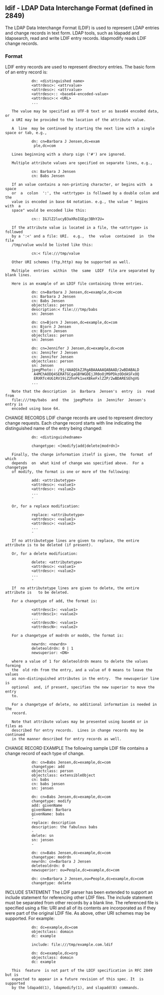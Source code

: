 ## ldif - LDAP Data Interchange Format (defined in 2849)
The  LDAP  Data  Interchange  Format  (LDIF)  is used to represent LDAP  entries and change records in text form. 
LDAP tools, such as ldapadd and  ldapsearch, read  and write LDIF entry records. ldapmodify reads LDIF change records.

### Format
LDIF  entry records are used to represent directory entries.  The basic form of an entry record is:
```
            dn: <distinguished name>
            <attrdesc>: <attrvalue>
            <attrdesc>: <attrvalue>
            <attrdesc>:: <base64-encoded-value>
            <attrdesc>:< <URL>
            ...
```

       The value may be specified as UTF-8 text or as base64 encoded data,  or
       a URI may be provided to the location of the attribute value.

       A  line  may be continued by starting the next line with a single space or tab, e.g.,
```
            dn: cn=Barbara J Jensen,dc=exam
             ple,dc=com
```
       Lines beginning with a sharp sign ('#') are ignored.

       Multiple attribute values are specified on separate lines, e.g.,
```
            cn: Barbara J Jensen
            cn: Babs Jensen
```
       If an value contains a non-printing character, or begins with  a  space
       or  a  colon  ':', the <attrtype> is followed by a double colon and the
       value is encoded in base 64 notation. e.g., the value " begins  with  a
       space" would be encoded like this:
```
            cn:: IGJlZ2lucyB3aXRoIGEgc3BhY2U=
```
       If the attribute value is located in a file, the <attrtype> is followed
       by a ':<' and a file: URI.  e.g.,  the  value  contained  in  the  file
       /tmp/value would be listed like this:
```
            cn:< file:///tmp/value
```            
       Other URI schemes (ftp,http) may be supported as well.

       Multiple  entries  within  the  same  LDIF  file are separated by blank lines.

       Here is an example of an LDIF file containing three entries.
```
            dn: cn=Barbara J Jensen,dc=example,dc=com
            cn: Barbara J Jensen
            cn: Babs Jensen
            objectclass: person
            description:< file:///tmp/babs
            sn: Jensen

            dn: cn=Bjorn J Jensen,dc=example,dc=com
            cn: Bjorn J Jensen
            cn: Bjorn Jensen
            objectclass: person
            sn: Jensen

            dn: cn=Jennifer J Jensen,dc=example,dc=com
            cn: Jennifer J Jensen
            cn: Jennifer Jensen
            objectclass: person
            sn: Jensen
            jpegPhoto:: /9j/4AAQSkZJRgABAAAAAQABAAD/2wBDABALD
             A4MChAODQ4SERATGCgaGBYWGDEjJR0oOjM9PDkzODdASFxOQ
             ERXRTc4UG1RV19iZ2hnPk1xeXBkeFxlZ2P/2wBDARESEhgVG
            ...
```
       Note that the description  in  Barbara  Jensen's  entry  is  read  from
       file:///tmp/babs  and  the  jpegPhoto  in  Jennifer  Jensen's  entry is
       encoded using base 64.

CHANGE RECORDS
       LDIF change records are used to represent  directory  change  requests.
       Each  change  record starts with line indicating the distinguished name
       of the entry being changed:
```
            dn: <distinguishedname>

            changetype: <[modify|add|delete|modrdn]>
```
       Finally, the change information itself is given, the  format  of  which
       depends  on  what kind of change was specified above.  For a changetype
       of modify, the format is one or more of the following:
```
            add: <attributetype>
            <attrdesc>: <value1>
            <attrdesc>: <value2>
            ...
            -
```
       Or, for a replace modification:
```
            replace: <attributetype>
            <attrdesc>: <value1>
            <attrdesc>: <value2>
            ...
            -
```
       If no attributetype lines are given to replace, the entire attribute is to be deleted (if present).

       Or, for a delete modification:
```
            delete: <attributetype>
            <attrdesc>: <value1>
            <attrdesc>: <value2>
            ...
            -
```
       If  no attributetype lines are given to delete, the entire attribute is   to be deleted.

       For a changetype of add, the format is:
```
            <attrdesc1>: <value1>
            <attrdesc1>: <value2>
            ...
            <attrdescN>: <value1>
            <attrdescN>: <value2>
```
       For a changetype of modrdn or moddn, the format is:
```
            newrdn: <newrdn>
            deleteoldrdn: 0 | 1
            newsuperior: <DN>
```
       where a value of 1 for deleteoldrdn means to delete the values  forming
       the  old rdn from the entry, and a value of 0 means to leave the values
       as non-distinguished attributes in the entry.  The newsuperior line  is
       optional  and, if present, specifies the new superior to move the entry
       to.

       For a changetype of delete, no additional information is needed in  the
       record.

       Note that attribute values may be presented using base64 or in files as
       described for entry records.  Lines in change records may be  continued
       in the manner described for entry records as well.

CHANGE RECORD EXAMPLE
       The following sample LDIF file contains a change record of each type of change.
```
            dn: cn=Babs Jensen,dc=example,dc=com
            changetype: add
            objectclass: person
            objectclass: extensibleObject
            cn: babs
            cn: babs jensen
            sn: jensen

            dn: cn=Babs Jensen,dc=example,dc=com
            changetype: modify
            add: givenName
            givenName: Barbara
            givenName: babs
            -
            replace: description
            description: the fabulous babs
            -
            delete: sn
            sn: jensen
            -

            dn: cn=Babs Jensen,dc=example,dc=com
            changetype: modrdn
            newrdn: cn=Barbara J Jensen
            deleteoldrdn: 0
            newsuperior: ou=People,dc=example,dc=com

            dn: cn=Barbara J Jensen,ou=People,dc=example,dc=com
            changetype: delete
```
INCLUDE STATEMENT
       The LDIF parser has been extended to support an include  statement  for
       referencing  other LDIF files.  The include statement must be separated
       from other records by a blank line.  The referenced file  is  specified
       using  a  file: URI and all of its contents are incorporated as if they
       were part of the original LDIF file. As above, other URI schemes may be
       supported. For example:
```
            dn: dc=example,dc=com
            objectclass: domain
            dc: example

            include: file:///tmp/example.com.ldif

            dn: dc=example,dc=org
            objectclass: domain
            dc: example
```
       This  feature  is not part of the LDIF specification in RFC 2849 but is
       expected to appear in a future revision of this spec. It  is  supported
       by the ldapadd(1), ldapmodify(1), and slapadd(8) commands.
